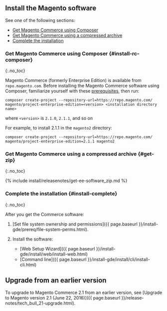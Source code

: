 <div markdown="1">
 
## Install the Magento software
See one of the following sections:

*	[Get Magento Commerce using Composer](#install-rc-composer)
*	[Get Magento Commerce using a compressed archive](#get-zip)
*	[Complete the installation](#install-complete)

### Get Magento Commerce using Composer {#install-rc-composer}
{:.no_toc}

Magento Commerce (formerly Enterprise Edition) is available from `repo.magento.com`. Before installing the Magento Commerce software using Composer,  familiarize yourself with these  <a href="{{ page.baseurl }}/install-gde/composer.html" target="_blank">prerequisites</a>, then run:


	composer create-project --repository-url=https://repo.magento.com/ magento/project-enterprise-edition=<version> <installation directory name>

where `<version>` is `2.1.0`, `2.1.1`, and so on

For example, to install 2.1.1 in the `magento2` directory:

	composer create-project --repository-url=https://repo.magento.com/ magento/project-enterprise-edition=2.1.1 magento2

### Get Magento Commerce using a compressed archive {#get-zip}
{:.no_toc}

{% include install/releasenotes/get-ee-software_zip.md %}

### Complete the installation {#install-complete}
{:.no_toc}

After you get the Commerce software:

1.	[Set file system ownership and permissions]({{ page.baseurl }}/install-gde/prereq/file-system-perms.html).
2.	Install the software:

	*	[Web Setup Wizard]({{ page.baseurl }}/install-gde/install/web/install-web.html)
	*	[Command line]({{ page.baseurl }}/install-gde/install/cli/install-cli.html)

## Upgrade from an earlier version
To upgrade to Magento Commerce 2.1 from an earlier version, see [Upgrade to Magento version 2.1 (June 22, 2016)]({{ page.baseurl }}/release-notes/tech_bull_21-upgrade.html).